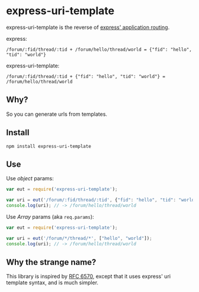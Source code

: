 # express-uri-template

express-uri-template is the reverse of [express' application routing](http://expressjs.com/api.html#app.VERB).

express:

```
/forum/:fid/thread/:tid + /forum/hello/thread/world = {"fid": "hello", "tid": "world"}
```

express-uri-template:

```
/forum/:fid/thread/:tid + {"fid": "hello", "tid": "world"} = /forum/hello/thread/world
```

## Why?

So you can generate urls from templates.

## Install

```
npm install express-uri-template
```

## Use

Use *object* params:

```javascript
var eut = require('express-uri-template');

var uri = eut('/forum/:fid/thread/:tid', {"fid": "hello", "tid": "world"});
console.log(uri); // -> /forum/hello/thread/world
```

Use *Array* params (aka `req.params`):

```javascript
var eut = require('express-uri-template');

var uri = eut('/forum/*/thread/*', ["hello", "world"]);
console.log(uri); // -> /forum/hello/thread/world
```

## Why the strange name?

This library is inspired by [RFC 6570](http://tools.ietf.org/html/rfc6570), except that it uses express'
uri template syntax, and is much simpler.


